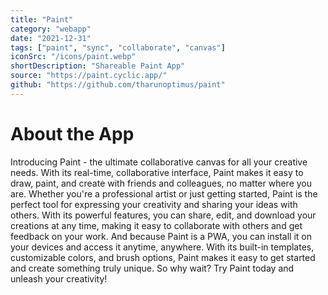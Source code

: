 ```yaml
---
title: "Paint"
category: "webapp"
date: "2021-12-31"
tags: ["paint", "sync", "collaborate", "canvas"]
iconSrc: "/icons/paint.webp"
shortDescription: "Shareable Paint App"
source: "https://paint.cyclic.app/"
github: "https://github.com/tharunoptimus/paint"
---
```


# About the App

Introducing Paint - the ultimate collaborative canvas for all your creative needs. With its real-time, collaborative interface, Paint makes it easy to draw, paint, and create with friends and colleagues, no matter where you are. Whether you're a professional artist or just getting started, Paint is the perfect tool for expressing your creativity and sharing your ideas with others. With its powerful features, you can share, edit, and download your creations at any time, making it easy to collaborate with others and get feedback on your work. And because Paint is a PWA, you can install it on your devices and access it anytime, anywhere. With its built-in templates, customizable colors, and brush options, Paint makes it easy to get started and create something truly unique. So why wait? Try Paint today and unleash your creativity!
